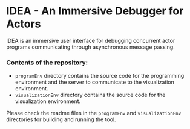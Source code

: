 IDEA - An Immersive Debugger for Actors
=========================


IDEA is an immersive user interface for debugging concurrent actor programs communicating through asynchronous message passing.


### Contents of the repository:

- ````programEnv```` directory contains the source code for the programming environment and the server to communicate to the visualization environment. 
- ````visualizationEnv```` directory contains the source code for the visualization environment. 

Please check the readme files in the ````programEnv```` and ````visualizationEnv```` directories for building and running the tool.
